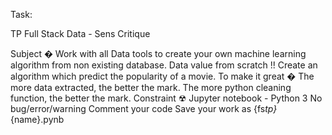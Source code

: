 Task:

TP Full Stack Data - Sens Critique

Subject �
Work with all Data tools to create your own machine learning algorithm from non existing
database. Data value from scratch !!
Create an algorithm which predict the popularity of a movie.
To make it great �
The more data extracted, the better the mark.
The more python cleaning function, the better the mark.
Constraint ☢
Jupyter notebook - Python 3
No bug/error/warning
Comment your code
Save your work as {fs*tp}*{name}.pynb
